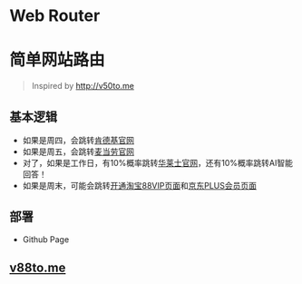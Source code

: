 # Web Router

# 简单网站路由

> Inspired by http://v50to.me

## 基本逻辑

- 如果是周四，会跳转[肯德基官网](https://www.kfc.com.cn/)
- 如果是周五，会跳转[麦当劳官网](https://www.mcdonalds.com.cn/)
- 对了，如果是工作日，有10%概率跳转[华莱士官网](https://www.cnhls.com/)，还有10%概率跳转AI智能回答！
- 如果是周末，可能会跳转[开通淘宝88VIP页面](https://pages-fast.m.taobao.com/wow/z/blackvip/v/pc-super)和[京东PLUS会员页面](https://plus.jd.com/index)

## 部署

- Github Page

## [v88to.me](https://v88to.me)


